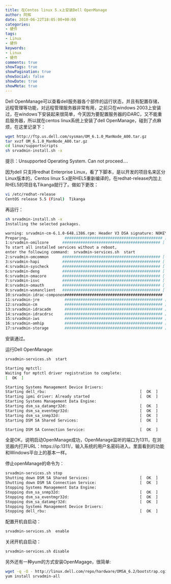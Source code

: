 ```yaml
---
title: 在Centos linux 5.x上安装Dell OpenManage
author: 阿辉
date: 2010-06-22T18:05:00+00:00
categories:
- 硬件
tags:
- Linux
- 硬件
keywords:
- Linux
- 硬件
comments: true
showTags: true
showPagination: true
showSocial: false
showDate: true
showMeta: true
---
```

Dell OpenManage可以查看dell服务器各个部件的运行状态，并且有配置存储，远程管理等功能，对远程管理服务器非常有用，之前只在windows 2003上安装过，在windows下安装起来很简单，今天因为要配置服务器的iDARC，又不能重启服务器，所以就在centos linux系统上安装了dell OpenManage，碰到了点麻烦，在这里记录下：
```bash
wget http://ftp.us.dell.com/sysman/OM_6.1.0_ManNode_A00.tar.gz
tar xvzf OM_6.1.0_ManNode_A00.tar.gz
cd linux/supportscripts
sh srvadmin-install.sh -x
```
提示：Unsupported Operating System. Can not proceed….
<!--more-->
因为dell 只支持redhat Enterprise Linux，看了下脚本，是以开发的项目名来区分Linux版本的，Centos linux 5.x是RHEL5重新编译的，在redhat-release内加上RHEL5的项目名Tikanga就行了。做如下更改：
```bash
vi /etc/redhat-release
CentOS release 5.5 (Final)  Tikanga
```
再运行：

```bash
sh srvadmin-install.sh -x
Installing the selected packages.

warning: srvadmin-cm-6.1.0-648.i386.rpm: Header V3 DSA signature: NOKEY, key ID 23b66a9d
Preparing…                ########################################### [100%]
1:srvadmin-omilcore      ########################################### [  6%]
To start all installed services without a reboot,
enter the following command:  srvadmin-services.sh  start
2:srvadmin-omcommon      ########################################### [ 12%]
3:srvadmin-hapi          ########################################### [ 18%]
4:srvadmin-syscheck      ########################################### [ 24%]
5:srvadmin-deng          ########################################### [ 29%]
6:srvadmin-omacore       ########################################### [ 35%]
7:srvadmin-isvc          ########################################### [ 41%]
8:srvadmin-omauth        ########################################### [ 47%]
9:srvadmin-wsmanclient   ########################################### [ 53%]
10:srvadmin-idrac-componen########################################### [ 59%]
11:srvadmin-jre           ########################################### [ 65%]
12:srvadmin-cm            ########################################### [ 71%]
13:srvadmin-idracadm      ########################################### [ 76%]
14:srvadmin-idracdrsc     ########################################### [ 82%]
15:srvadmin-iws           ########################################### [ 88%]
16:srvadmin-omhip         ########################################### [ 94%]
17:srvadmin-storage       ########################################### [100%]
```
安装通过。

运行Dell OpenManage:
```bash
srvadmin-services.sh  start

Starting mptctl:
Waiting for mptctl driver registration to complete:
[  OK  ]

Starting Systems Management Device Drivers:
Starting dell_rbu:                                         [  OK  ]
Starting ipmi driver: Already started                      [  OK  ]
Starting Systems Management Data Engine:
Starting dsm_sa_datamgr32d:                                [  OK  ]
Starting dsm_sa_eventmgr32d:                               [  OK  ]
Starting dsm_sa_snmp32d:                                   [  OK  ]
Starting DSM SA Shared Services:                           [  OK  ]

Starting DSM SA Connection Service:                        [  OK  ]
```
全是OK，说明启动OpenManage成功，OpenManage监听的端口为1311，在浏览器内打开URL：https://ip:1311/，输入系统的用户名密码进入。里面看到的功能和Windows平台上的基本一样。


停止openManage的命令为：
```bash
srvadmin-services.sh stop
Shutting down DSM SA Shared Services:                      [  OK  ]
Shutting down DSM SA Connection Service:                   [  OK  ]
Stopping Systems Management Data Engine:
Stopping dsm_sa_snmp32d:                                   [  OK  ]
Stopping dsm_sa_eventmgr32d:                               [  OK  ]
Stopping dsm_sa_datamgr32d:                                [  OK  ]
Stopping Systems Management Device Drivers:
Stopping dell_rbu:                                         [  OK  ]
```
配置开机自启动：
```bash
srvadmin-services.sh  enable
```
关闭开机自启动：
```bash
srvadmin-services.sh disable
```

另外还有一种yum的方式安装OpenMagage，很简单:
```bash
wget -q -O - http://linux.dell.com/repo/hardware/OMSA_6.2/bootstrap.cgi | bash
yum install srvadmin-all
```